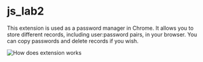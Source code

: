 # js_lab2

This extension is used as a password manager in Chrome.
It allows you to store different records, including user:password pairs, in your browser.
You can copy passwords and delete records if you wish.

![How does extension works](https://imgur.com/fBOTOHF)
